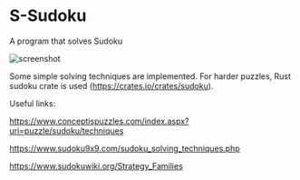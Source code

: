 # S-Sudoku
A program that solves Sudoku

![screenshot](https://user-images.githubusercontent.com/40371578/184643614-0b75979e-1dd4-4b5e-886c-438fdf48ca72.png)


Some simple solving techniques are implemented. For harder puzzles, Rust sudoku crate is used (https://crates.io/crates/sudoku).



Useful links:

https://www.conceptispuzzles.com/index.aspx?uri=puzzle/sudoku/techniques

https://www.sudoku9x9.com/sudoku_solving_techniques.php

https://www.sudokuwiki.org/Strategy_Families
